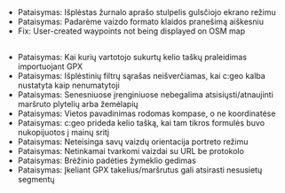##
- Pataisymas: Išplėstas žurnalo aprašo stulpelis gulsčiojo ekrano režimu
- Pataisymas: Padarėme vaizdo formato klaidos pranešimą aiškesniu
- Fix: User-created waypoints not being displayed on OSM map

##
- Pataisymas: Kai kurių vartotojo sukurtų kelio taškų praleidimas importuojant GPX
- Pataisymas: Išplėstinių filtrų sąrašas neišverčiamas, kai c:geo kalba nustatyta kaip nenumatytoji
- Pataisymas: Senesniuose įrenginiuose nebegalima atsisiųsti/atnaujinti maršruto plytelių arba žemėlapių
- Pataisymas: Vietos pavadinimas rodomas kompase, o ne koordinatėse
- Pataisymas: c:geo prideda kelio tašką, kai tam tikros formulės buvo nukopijuotos į mainų sritį
- Pataisymas: Neteisinga savų vaizdų orientacija portreto režimu
- Pataisymas: Netinkamai tvarkomi vaizdai su URL be protokolo
- Pataisymas: Brėžinio padėties žymeklio gedimas
- Pataisymas: Įkeliant GPX takelius/maršrutus gali atsirasti nesusietų segmentų
